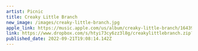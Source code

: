 ```yaml
---
artist: Picnic
title: Creaky Little Branch
new_image: /images/creaky-little-branch.jpg
apple_link: https://music.apple.com/us/album/creaky-little-branch/1643943154
link: https://www.dropbox.com/s/htyi73cy6zz3l8g/creakylittlebranch.zip?dl=1
published_date: 2022-09-21T19:08:14.142Z
---
```

